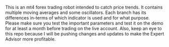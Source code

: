 This is an mt4 forex trading robot intended to catch price trends. It contains multiple moving averages and some oscillators. Each branch has its differences in-terms of which indicator is used and for what purpose.
Please make sure you test the important parameters and test it on the demo for at least a month before trading on the live account. Also, keep an eye to this repo because I will be pushing changes and updates to make the Expert Advisor more profitable.
